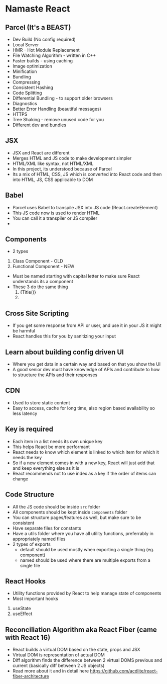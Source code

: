 # Namaste React

## Parcel (It's a BEAST)
- Dev Build (No config required) 
- Local Server
- HMR - Hot Module Replacement
- File Watching Algorithm - written in C++
- Faster builds - using caching
- Image optimization
- Minification
- Bundling
- Compressing
- Consistent Hashing
- Code Splitting
- Differential Bundling - to support older browsers
- Diagnostics
- Better Error Handling (beautiful messages)
- HTTPS
- Tree Shaking - remove unused code for you
- Different dev and bundles

## JSX
- JSX and React are different
- Merges HTML and JS code to make development simpler
- HTML/XML like syntax, not HTML/XML
- In this project, its understood because of Parcel
- Its a mix of HTML, CSS, JS which is converted into React code and then into HTML, JS, CSS applicable to DOM

## Babel
- Parcel uses Babel to transpile JSX into JS code (React.createElement)
- This JS code now is used to render HTML
- You can call it a transpiler or JS compiler
-

## Components
- 2 types
1. Class Component - OLD
2. Functional Component - NEW
- Must be named starting with capital letter to make sure React understands its a component
- These 3 do the same thing
    1. {Title()}
    2. <Title />
    3. <Title></Title>

## Cross Site Scripting
- If you get some response from API or user, and use it in your JS it might be harmful
- React handles this for you by sanitizing your input

## Learn about building config driven UI
- Where you get data in a certain way and based on that you show the UI
- A good senior dev must have knowledge of APIs and contribute to how to structure the APIs and their responses

## CDN
- Used to store static content
- Easy to access, cache for long time, also region based availability so less latency

## Key is required
- Each item in a list needs its own unique key
- This helps React be more performant
- React needs to know which element is linked to which item for which it needs the key
- So if a new element comes in with a new key, React will just add that and keep everything else as it is
- React recommends not to use index as a key if the order of items can change

## Code Structure
- All the JS code should be inside `src` folder
- All components should be kept inside `components` folder
- You can structure pages/features as well, but make sure to be consistent
- Have separate files for constants
- Have a utils folder where you have all utility functions, preferrably in appropriately named files
- 2 types of exports
  - default should be used mostly when exporting a single thing (eg. component)
  - named should be used where there are multiple exports from a single file

## React Hooks
- Utility functions provided by React to help manage state of components
- Most important hooks
1. useState
2. useEffect

## Reconciliation Algorithm aka React Fiber (came with React 16)
- React builds a virtual DOM based on the state, props and JSX
- Virtual DOM is representation of actual DOM
- Diff algorithm finds the difference between 2 virtual DOMS previous and current (basically diff between 2 JS objects)
- Read more about it and in detail here https://github.com/acdlite/react-fiber-architecture